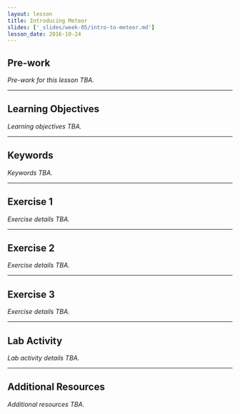 ```yaml
---
layout: lesson
title: Introducing Meteor
slides: ['_slides/week-05/intro-to-meteor.md']
lesson_date: 2016-10-24
---
```


## Pre-work

*Pre-work for this lesson TBA.*

---

## Learning Objectives

*Learning objectives TBA.*

---

## Keywords

*Keywords TBA.*

---

## Exercise 1

*Exercise details TBA.*

---

## Exercise 2

*Exercise details TBA.*

---

## Exercise 3

*Exercise details TBA.*

---

## Lab Activity

*Lab activity details TBA.*

---

## Additional Resources

*Additional resources TBA.*